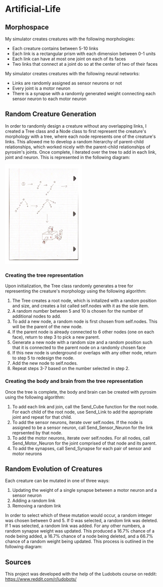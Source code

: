 # Artificial-Life

## Morphospace
My simulator creates creatures with the following morphologies:
* Each creature contains between 5-10 links
* Each link is a rectangular prism with each dimension between 0-1 units
* Each link can have at most one joint on each of its faces
* Two links that connect at a joint do so at the center of two of their faces

My simulator creates creatures with the following neural networks:
* Links are randomly assigned as sensor neurons or not
* Every joint is a motor neuron
* There is a synapse with a randomly generated weight connecting each sensor neuron to each motor neuron

## Random Creature Generation
In order to randomly design a creature without any overlapping links, I created a Tree class and a Node class to first represent the creature's morphology with a tree, where each node represents one of the creature's links. This allowed me to develop a random hierarchy of parent-child relationships, which worked nicely with the parent-child relationships of pyrosim's joints. Once complete, I iterated over the tree to add in each link, joint and neuron. This is represented in the following diagram:

<img src="diagram.png" width="50%">

### Creating the tree representation
Upon initialization, the Tree class randomly generates a tree for representing the creature's morphology using the following algorithm:
1. The Tree creates a root node, which is initalized with a random position and size, and creates a list called self.nodes with it as the sole item.
2. A random number between 5 and 10 is chosen for the number of additional nodes to add.
3. To add a new node, a random node is first chosen from self.nodes. This will be the parent of the new node.
4. If the parent node is already connected to 6 other nodes (one on each face), return to step 3 to pick a new parent.
5. Generate a new node with a random size and a random position such that it is connected to the parent node on a randomly chosen face
6. If this new node is underground or overlaps with any other node, return to step 5 to redesign the node.
7. Add the new node to self.nodes.
8. Repeat steps 3-7 based on the number selected in step 2.

### Creating the body and brain from the tree representation
Once the tree is complete, the body and brain can be created with pyrosim using the following algorithm:
1. To add each link and join, call the Send_Cube function for the root node. For each child of the root node, use Send_Link to add the appropriate joint and repeat for that child.
2. To add the sensor neurons, iterate over self.nodes. If the node is assigned to be a sensor neuron, call Send_Sensor_Neuron for the link reprsented by that node.
3. To add the motor neurons, iterate over self.nodes. For all nodes, call Send_Motor_Neuron for the joint comprised of that node and its parent.
4. To add the synapses, call Send_Synapse for each pair of sensor and motor neurons

## Random Evolution of Creatures
Each creature can be mutated in one of three ways:
1. Updating the weight of a single synapse between a motor neuron and a sensor neuron
2. Adding a random link
3. Removing a random link

In order to select which of these mutation would occur, a random integer was chosen between 0 and 5. If 0 was selected, a random link was deleted. If 1 was selected, a random link was added. For any other numbers, a random synapse weight was updated. This produced a 16.7% chance of a node being added, a 16.7% chance of a node being deleted, and a 66.7% chance of a random weight being updated. This process is outlined in the following diagram:



## Sources
This project was developed with the help of the Ludobots course on reddit: https://www.reddit.com/r/ludobots/
